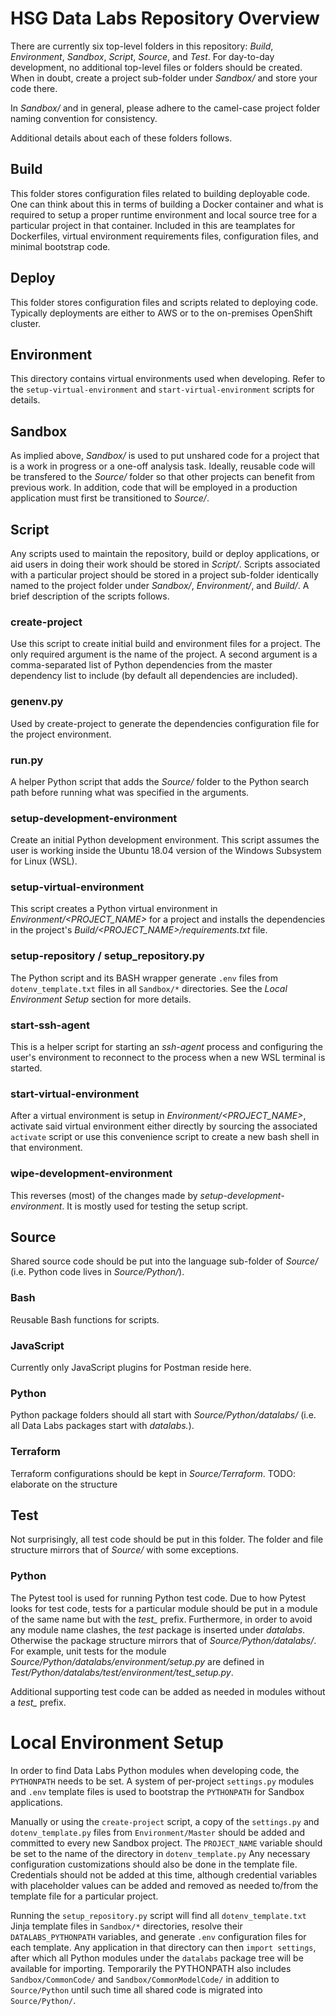# HSG Data Labs Repository Overview

There are currently six top-level folders in this repository: *Build*, *Environment*, *Sandbox*, *Script*, *Source*, and *Test*. For day-to-day development, no additional top-level files or folders should be created. When in doubt, create a project sub-folder under *Sandbox/* and store your code there.

In *Sandbox/* and in general, please adhere to the camel-case project folder naming convention for consistency.

Additional details about each of these folders follows.

## Build

This folder stores configuration files related to building deployable code. One can think about this in terms of building a Docker container and what is required to setup a proper runtime environment and local source tree for a particular project in that container. Included in this are teamplates for Dockerfiles, virtual environment requirements files, configuration files, and minimal bootstrap code.

## Deploy

This folder stores configuration files and scripts related to deploying code. Typically deployments are either to AWS or to the on-premises OpenShift cluster.

## Environment

This directory contains virtual environments used when developing. Refer to the `setup-virtual-environment` and `start-virtual-environment` scripts for details.

## Sandbox

As implied above, *Sandbox/* is used to put unshared code for a project that is a work in progress or a one-off analysis task. Ideally, reusable code will be transfered to the *Source/* folder so that other projects can benefit from previous work. In addition, code that will be employed in a production application must first be transitioned to *Source/*.

## Script

Any scripts used to maintain the repository, build or deploy applications, or aid users in doing their work should be stored in *Script/*. Scripts associated with a particular project should be stored in a project sub-folder identically named to the project folder under *Sandbox/*, *Environment/*, and *Build/*. A brief description of the scripts follows.

### create-project

Use this script to create initial build and environment files for a project. The only required argument is the name of the project. A second argument is a comma-separated list of Python dependencies from the master dependency list to include (by default all dependencies are included).

### genenv.py

Used by create-project to generate the dependencies configuration file for the project environment.

### run.py

A helper Python script that adds the *Source/* folder to the Python search path before running what was specified in the arguments.

### setup-development-environment

Create an initial Python development environment. This script assumes the user is working inside the Ubuntu 18.04 version of the Windows Subsystem for Linux (WSL).

### setup-virtual-environment

This script creates a Python virtual environment in *Environment/<PROJECT_NAME>* for a project and installs the dependencies in the project's *Build/<PROJECT_NAME>/requirements.txt* file.

### setup-repository / setup_repository.py

The Python script and its BASH wrapper generate `.env` files from `dotenv_template.txt` files in all `Sandbox/*` directories. See the *Local Environment Setup* section for more details.

### start-ssh-agent

This is a helper script for starting an *ssh-agent* process and configuring the user's environment to reconnect to the process when a new WSL terminal is started.

### start-virtual-environment

After a virtual environment is setup in *Environment/<PROJECT_NAME>*, activate said virtual environment either directly by sourcing the associated `activate` script or use this convenience script to create a new bash shell in that environment.

### wipe-development-environment

This reverses (most) of the changes made by *setup-development-environment*. It is mostly used for testing the setup script.

## Source

Shared source code should be put into the language sub-folder of *Source/* (i.e. Python code lives in *Source/Python/*).

### Bash

Reusable Bash functions for scripts.

### JavaScript

Currently only JavaScript plugins for Postman reside here.

### Python

Python package folders should all start with *Source/Python/datalabs/* (i.e. all Data Labs packages start with *datalabs.*).

### Terraform

Terraform configurations should be kept in *Source/Terraform*. TODO: elaborate on the structure

## Test

Not surprisingly, all test code should be put in this folder. The folder and file structure mirrors that of *Source/* with some exceptions.

### Python

The Pytest tool is used for running Python test code.  Due to how Pytest looks for test code, tests for a particular module should be put in a module of the same name but with the *test_* prefix. Furthermore, in order to avoid any module name clashes, the *test* package is inserted under *datalabs*. Otherwise the package structure mirrors that of *Source/Python/datalabs/*. For example, unit tests for the module *Source/Python/datalabs/environment/setup.py* are defined in *Test/Python/datalabs/test/environment/test_setup.py*.

Additional supporting test code can be added as needed in modules without a *test_* prefix.


# Local Environment Setup

In order to find Data Labs Python modules when developing code, the `PYTHONPATH` needs to be set. A system of per-project `settings.py` modules and `.env` template files is used to bootstrap the `PYTHONPATH` for Sandbox applications.

Manually or using the `create-project` script, a copy of the `settings.py` and `dotenv_template.py` files from `Environment/Master` should be added and committed to every new Sandbox project. The `PROJECT_NAME` variable should be set to the name of the directory in `dotenv_template.py` Any necessary configuration customizations should also be done in the template file. Credentials should not be added at this time, although credential variables with placeholder values can be added and removed as needed to/from the template file for a particular project.

Running the `setup_repository.py` script will find all `dotenv_template.txt` Jinja template files in `Sandbox/*` directories, resolve their `DATALABS_PYTHONPATH` variables, and generate `.env` configuration files for each template. Any application in that directory can then `import settings`, after which all Python modules under the `datalabs` package tree will be available for importing. Temporarily the PYTHONPATH also includes `Sandbox/CommonCode/` and `Sandbox/CommonModelCode/` in addition to `Source/Python` until such time all shared code is migrated into `Source/Python/`.
